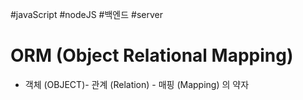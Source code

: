 #javaScript #nodeJS #백엔드 #server 

# ORM (Object Relational Mapping) 
- 객체 (OBJECT)- 관계 (Relation) - 매핑 (Mapping) 의 약자